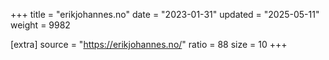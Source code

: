 +++
title = "erikjohannes.no"
date = "2023-01-31"
updated = "2025-05-11"
weight = 9982

[extra]
source = "https://erikjohannes.no/"
ratio = 88
size = 10
+++
